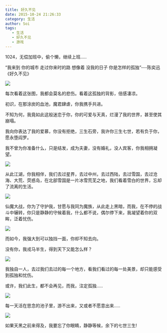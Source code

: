 ```yaml
---
title: 好久不见
date: 2015-10-24 21:26:33
category: 生活
author: Soi
tags:
   - 生活
   - 好久不见
   - 游戏
---
```


1024，无偿加班中，偷个懒，继续上班.....

“我来到 你的城市 走过你来时的路 想像着 没我的日子 你是怎样的孤独”---陈奕迅《好久不见》

![](./1.jpg)

每次看着这张图，我都会莫名的悲伤。看着这孤独的背影，倍感凄凉。

初识，在那涂炭的血池，魔君肆虐，你我携手共进。

不知为何，我竟如此这般迷恋于你，你的可爱与天真，烂漫了我的世界，甚至使其崩塌。

我向你表达了我的爱慕，你没有拒绝，三生石旁，我许你三生七世，若有负于你，愿永堕阎罗。

我不曾为你准备什么，只是结发，成为夫妻，没有婚礼，没人宾客，你我相拥凝望。

![](./2.jpg)

从此江湖，你我相伴，我们去过星界，去过中州，去过西陆，去过雪国，去过沧海、大荒、荧惑岛，在北部雪国是一片冰雪荒芜之地，我们看着雪白的世界，忘却了流离的生活。

![](./3.jpg)

仙魔大战，你为了守护我，甘愿与我同为魔族，从此走上黑暗，而我，在不停的战斗中辗转，你只是静静的守候着我，什么都不说，偶尔停下来，我凝望着你的双眸，泛着忧伤。

![](./4.jpg)

而如今，我强大到可以独挡一面，你却不知去向。

没有你，我戎马半生，得到天下又能怎么样？

![](./5.jpg)

我独自一人，去过我们去过的每一个地方，看我们看过的每一处美景，却只能感受到孤独和忧伤。

或许，我们此生，都不会再见，而我，注定孤独.....

![](./6.jpg)

每一天活在思念的池子里，游不出来，又或者不愿意出来.....

![](./7.jpg)


如果天黑之前来得及，我要忘了你眼睛，静静等候，余下的七世三生!